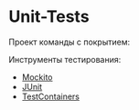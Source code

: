 # Unit-Tests

Проект команды с покрытием: 

Инструменты тестирования:
- [Mockito](../first%20level/mockito.md)
- [JUnit](../first%20level/junit.md)
- [TestContainers](../first%20level/test_containers.md)
